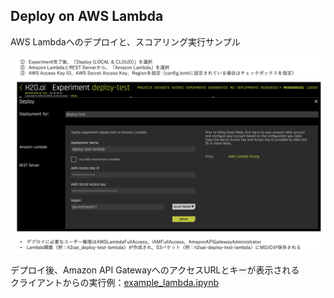 ## Deploy on AWS Lambda
  
AWS Lambdaへのデプロイと、スコアリング実行サンプル  

![Lambdaへのデプロイ](img/Lambda_deploy.png)
  
デプロイ後、Amazon API GatewayへのアクセスURLとキーが表示される  
クライアントからの実行例：[example_lambda.ipynb](example_lambda.ipynb)
